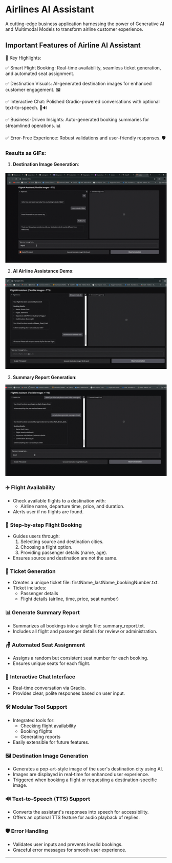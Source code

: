 

# **Airlines AI Assistant** 
A cutting-edge business application harnessing the power of Generative AI and Multimodal Models to transform airline customer experience.

## **Important Features of Airline AI Assistant**

🚀 Key Highlights:

✅ Smart Flight Booking: Real-time availability, seamless ticket generation, and automated seat assignment.

✅ Destination Visuals: AI-generated destination images for enhanced customer engagement. 🖼️

✅ Interactive Chat: Polished Gradio-powered conversations with optional text-to-speech. 💬🔊

✅ Business-Driven Insights: Auto-generated booking summaries for streamlined operations. 📊

✅ Error-Free Experience: Robust validations and user-friendly responses. 🛡️

### **Results as GIFs:**

1. **Destination Image Generation**:
<img src="media/gen_image.gif" alt="Generating image of destination" width="auto" height="auto">

2. **AI Airline Assistance Demo**:
<img src="media/simple.gif" alt="Intreactive chat for booking tickets" width="auto" height="auto">

3. **Summary Report Generation**:
<img src="media/summ.gif" alt="Generating summary of all tickets" width="auto" height="auto">

### ✈️ **Flight Availability**
- Check available flights to a destination with:
  - Airline name, departure time, price, and duration.
- Alerts user if no flights are found.

### 🛫 **Step-by-step Flight Booking**
- Guides users through:
  1. Selecting source and destination cities.
  2. Choosing a flight option.
  3. Providing passenger details (name, age).
- Ensures source and destination are not the same.

### 🌛 **Ticket Generation**
- Creates a unique ticket file: firstName_lastName_bookingNumber.txt.
- Ticket includes:
  - Passenger details
  - Flight details (airline, time, price, seat number)

### 📊 **Generate Summary Report**
- Summarizes all bookings into a single file: summary_report.txt.
- Includes all flight and passenger details for review or administration.

### 🪑 **Automated Seat Assignment**
- Assigns a random but consistent seat number for each booking.
- Ensures unique seats for each flight.

### 💬 **Interactive Chat Interface**
- Real-time conversation via Gradio.
- Provides clear, polite responses based on user input.

### 🛠️ **Modular Tool Support**
- Integrated tools for:
  - Checking flight availability
  - Booking flights
  - Generating reports
- Easily extensible for future features.

### 🖼️ **Destination Image Generation**
- Generates a pop-art-style image of the user's destination city using AI.
- Images are displayed in real-time for enhanced user experience.
- Triggered when booking a flight or requesting a destination-specific image.

### 🔊 **Text-to-Speech (TTS) Support**
- Converts the assistant's responses into speech for accessibility.
- Offers an optional TTS feature for audio playback of replies.

### 🛡️ **Error Handling**
- Validates user inputs and prevents invalid bookings.
- Graceful error messages for smooth user experience.

---